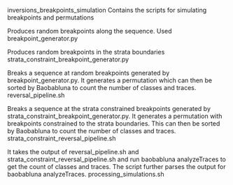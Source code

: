 inversions_breakpoints_simulation
Contains the scripts for simulating breakpoints and permutations

Produces random breakpoints along the sequence. Used 
breakpoint_generator.py

Produces random breakpoints in the strata boundaries
strata_constraint_breakpoint_generator.py

Breaks a sequence at random breakpoints generated by breakpoint_generator.py.
It generates a permutation which can then be sorted by Baobabluna to count the 
number of classes and traces.
reversal_pipeline.sh

Breaks a sequence at the strata constrained breakpoints generated by
strata_constraint_breakpoint_generator.py. It generates a permutation with 
breakpoints constrained to the strata boundaries. This can then be sorted by 
Baobabluna to count the number of classes and traces.
strata_constraint_reversal_pipeline.sh

It takes the output of reversal_pipeline.sh and strata_constraint_reversal_pipeline.sh
and run baobabluna analyzeTraces to get the count of classes and traces. The script
further parses the output for baobabluna analyzeTraces. 
processing_simulations.sh
